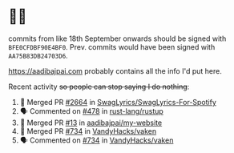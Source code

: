# 👋🏻
<!--
**aadibajpai/aadibajpai** is a ✨ _special_ ✨ repository because its `README.md` (this file) appears on your GitHub profile.
-->
commits from like 18th September onwards should be signed with `BFE0CFDBF90E4BF0`. Prev. commits would have been signed with `AA75B83DB24703D6`.

https://aadibajpai.com probably contains all the info I'd put here.

Recent activity ~~so people can stop saying I do nothing~~:
<!--START_SECTION:activity-->
1. 🎉 Merged PR [#2664](https://github.com/SwagLyrics/SwagLyrics-For-Spotify/pull/2664) in [SwagLyrics/SwagLyrics-For-Spotify](https://github.com/SwagLyrics/SwagLyrics-For-Spotify)
2. 🗣 Commented on [#478](https://github.com/rust-lang/rustup/issues/478) in [rust-lang/rustup](https://github.com/rust-lang/rustup)
3. 🎉 Merged PR [#13](https://github.com/aadibajpai/my-website/pull/13) in [aadibajpai/my-website](https://github.com/aadibajpai/my-website)
4. 🎉 Merged PR [#734](https://github.com/VandyHacks/vaken/pull/734) in [VandyHacks/vaken](https://github.com/VandyHacks/vaken)
5. 🗣 Commented on [#734](https://github.com/VandyHacks/vaken/issues/734) in [VandyHacks/vaken](https://github.com/VandyHacks/vaken)
<!--END_SECTION:activity-->
